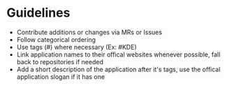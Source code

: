 # Guidelines
- Contribute additions or changes via MRs or Issues
- Follow categorical ordering
- Use tags (#) where necessary (Ex: #KDE)
- Link application names to their offical websites whenever possible, fall back to repositories if needed
- Add a short description of the application after it's tags, use the offical application slogan if it has one
